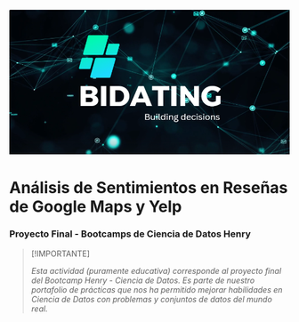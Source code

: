 ![Steam](assets/Bidating_readme.png)
<br />

# Análisis de Sentimientos en Reseñas de Google Maps y Yelp
### Proyecto Final - Bootcamps de Ciencia de Datos Henry
> [!IMPORTANTE]
> 
> _Esta actividad (puramente educativa) corresponde al proyecto final del Bootcamp Henry - Ciencia de Datos. Es parte de nuestro portafolio de prácticas que nos ha permitido mejorar habilidades en Ciencia de Datos con problemas y conjuntos de datos del mundo real._
